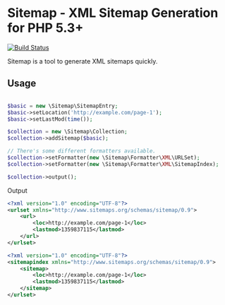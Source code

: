 Sitemap - XML Sitemap Generation for PHP 5.3+ 
==============================

[![Build Status](https://travis-ci.org/ThePixelDeveloper/Sitemap-v2.png?branch=master)](https://travis-ci.org/ThePixelDeveloper/Sitemap-v2)

Sitemap is a tool to generate XML sitemaps quickly.

Usage
-----

``` php

$basic = new \Sitemap\SitemapEntry;
$basic->setLocation('http://example.com/page-1');
$basic->setLastMod(time());

$collection = new \Sitemap\Collection;
$collection->addSitemap($basic);

// There's some different formatters available.
$collection->setFormatter(new \Sitemap\Formatter\XML\URLSet);
$collection->setFormatter(new \Sitemap\Formatter\XML\SitemapIndex);

$collection->output();
```

Output

``` xml
<?xml version="1.0" encoding="UTF-8"?>
<urlset xmlns="http://www.sitemaps.org/schemas/sitemap/0.9">
	<url>
		<loc>http://example.com/page-1</loc>
		<lastmod>1359837115</lastmod>
	</url>
</urlset>

<?xml version="1.0" encoding="UTF-8"?>
<sitemapindex xmlns="http://www.sitemaps.org/schemas/sitemap/0.9">
	<sitemap>
		<loc>http://example.com/page-1</loc>
		<lastmod>1359837115</lastmod>
	</sitemap>
</urlset>
```
